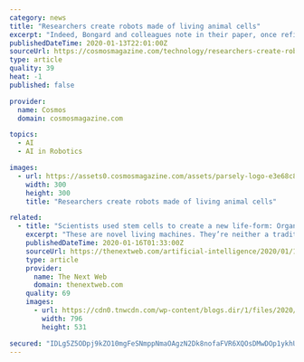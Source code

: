 ```yaml
---
category: news
title: "Researchers create robots made of living animal cells"
excerpt: "Indeed, Bongard and colleagues note in their paper, once refined a little more, the process of creating these unique living robots could be fully automated – a product of artificial intelligence and machine learning that requires no human intervention at all. For the moment, however, a level of direct intercession is still required."
publishedDateTime: 2020-01-13T22:01:00Z
sourceUrl: https://cosmosmagazine.com/technology/researchers-create-robots-made-of-living-animal-cells
type: article
quality: 39
heat: -1
published: false

provider:
  name: Cosmos
  domain: cosmosmagazine.com

topics:
  - AI
  - AI in Robotics

images:
  - url: https://assets0.cosmosmagazine.com/assets/parsely-logo-e3e68c87e5824f9be72c9e2ae9df4ca4a27d7f0df595aa6a0c2c3474d551b7f7.png
    width: 300
    height: 300
    title: "Researchers create robots made of living animal cells"

related:
  - title: "Scientists used stem cells to create a new life-form: Organic robots"
    excerpt: "These are novel living machines. They’re neither a traditional robot nor a known species of animal. It’s a new class of artifact: a living, programmable organism. Xenobots are made using an artificial intelligence system that relies on, aptly enough, evolutionary algorithms. The scientists program the cells using a supercomputer at the ..."
    publishedDateTime: 2020-01-16T01:33:00Z
    sourceUrl: https://thenextweb.com/artificial-intelligence/2020/01/15/scientists-used-stem-cells-to-create-a-new-life-form-organic-robots/
    type: article
    provider:
      name: The Next Web
      domain: thenextweb.com
    quality: 69
    images:
      - url: https://cdn0.tnwcdn.com/wp-content/blogs.dir/1/files/2020/01/Quadruped-800x534-796x531.jpg
        width: 796
        height: 531

secured: "IDLg5Z5ODpj9kZO10mgFeSNmppNmaOAgzN2Dk8nofaFVR6XQOsDMwDOp1ykhUN4xxq/dNsOFtU9algPUIhYtrTqYJVv+N8tTyq39LM2B005tTG5l0QrKzOIqdS73wk/Vs8WnbH95GM4F+/Clk2jl4/pU56h+uGDvFl7G/i/QN6RYaM1YEluZIbLy0YF1bjXpBlrrMcd/01JeBsQXOSJa5tv8IK+QiVUYORSnbSwCk423G0Qh5hGebH+rUjGqHXING7m+RaI1+Nineu88wq+7PPDyrzrOq04CFJpg0sew4hg=;olrtweyKtNUQvn5WajRxow=="
---
```


